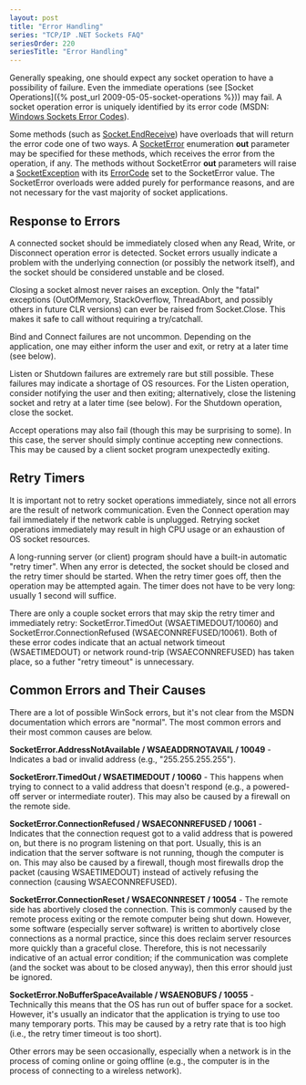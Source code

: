 ```yaml
---
layout: post
title: "Error Handling"
series: "TCP/IP .NET Sockets FAQ"
seriesOrder: 220
seriesTitle: "Error Handling"
---
```

Generally speaking, one should expect any socket operation to have a possibility of failure. Even the immediate operations (see [Socket Operations]({% post_url 2009-05-05-socket-operations %})) may fail. A socket operation error is uniquely identified by its error code (MSDN: [Windows Sockets Error Codes](http://msdn.microsoft.com/en-us/library/ms740668.aspx?WT.mc_id=DT-MVP-5000058)).

 
Some methods (such as [Socket.EndReceive](http://msdn.microsoft.com/en-us/library/system.net.sockets.socket.endreceive.aspx?WT.mc_id=DT-MVP-5000058)) have overloads that will return the error code one of two ways. A [SocketError](http://msdn.microsoft.com/en-us/library/system.net.sockets.socketerror.aspx?WT.mc_id=DT-MVP-5000058) enumeration **out** parameter may be specified for these methods, which receives the error from the operation, if any. The methods without SocketError **out** parameters will raise a [SocketException](http://msdn.microsoft.com/en-us/library/system.net.sockets.socketexception.aspx?WT.mc_id=DT-MVP-5000058) with its [ErrorCode](http://msdn.microsoft.com/en-us/library/system.net.sockets.socketexception.errorcode.aspx?WT.mc_id=DT-MVP-5000058) set to the SocketError value. The SocketError overloads were added purely for performance reasons, and are not necessary for the vast majority of socket applications.

 
## Response to Errors
 
A connected socket should be immediately closed when any Read, Write, or Disconnect operation error is detected. Socket errors usually indicate a problem with the underlying connection (or possibly the network itself), and the socket should be considered unstable and be closed.

 
Closing a socket almost never raises an exception. Only the "fatal" exceptions (OutOfMemory, StackOverflow, ThreadAbort, and possibly others in future CLR versions) can ever be raised from Socket.Close. This makes it safe to call without requiring a try/catchall.

 
Bind and Connect failures are not uncommon. Depending on the application, one may either inform the user and exit, or retry at a later time (see below).

 
Listen or Shutdown failures are extremely rare but still possible. These failures may indicate a shortage of OS resources. For the Listen operation, consider notifying the user and then exiting; alternatively, close the listening socket and retry at a later time (see below). For the Shutdown operation, close the socket.

 
Accept operations may also fail (though this may be surprising to some). In this case, the server should simply continue accepting new connections. This may be caused by a client socket program unexpectedly exiting.

 
## Retry Timers
 
It is important not to retry socket operations immediately, since not all errors are the result of network communication. Even the Connect operation may fail immediately if the network cable is unplugged. Retrying socket operations immediately may result in high CPU usage or an exhaustion of OS socket resources.

 
A long-running server (or client) program should have a built-in automatic "retry timer". When any error is detected, the socket should be closed and the retry timer should be started. When the retry timer goes off, then the operation may be attempted again. The timer does not have to be very long: usually 1 second will suffice.

 
There are only a couple socket errors that may skip the retry timer and immediately retry: SocketError.TimedOut (WSAETIMEDOUT/10060) and SocketError.ConnectionRefused (WSAECONNREFUSED/10061). Both of these error codes indicate that an actual network timeout (WSAETIMEDOUT) or network round-trip (WSAECONNREFUSED) has taken place, so a futher "retry timeout" is unnecessary.

 
## Common Errors and Their Causes
 
There are a lot of possible WinSock errors, but it's not clear from the MSDN documentation which errors are "normal". The most common errors and their most common causes are below.

**SocketError.AddressNotAvailable / WSAEADDRNOTAVAIL / 10049** - Indicates a bad or invalid address (e.g., "255.255.255.255").

**SocketErorr.TimedOut / WSAETIMEDOUT / 10060** - This happens when trying to connect to a valid address that doesn't respond (e.g., a powered-off server or intermediate router). This may also be caused by a firewall on the remote side.

**SocketError.ConnectionRefused / WSAECONNREFUSED / 10061** - Indicates that the connection request got to a valid address that is powered on, but there is no program listening on that port. Usually, this is an indication that the server software is not running, though the computer is on. This may also be caused by a firewall, though most firewalls drop the packet (causing WSAETIMEDOUT) instead of actively refusing the connection (causing WSAECONNREFUSED).

**SocketError.ConnectionReset / WSAECONNRESET / 10054** - The remote side has abortively closed the connection. This is commonly caused by the remote process exiting or the remote computer being shut down. However, some software (especially server software) is written to abortively close connections as a normal practice, since this does reclaim server resources more quickly than a graceful close. Therefore, this is not necessarily indicative of an actual error condition; if the communication was complete (and the socket was about to be closed anyway), then this error should just be ignored.

 
**SocketError.NoBufferSpaceAvailable / WSAENOBUFS / 10055** - Technically this means that the OS has run out of buffer space for a socket. However, it's usually an indicator that the application is trying to use too many temporary ports. This may be caused by a retry rate that is too high (i.e., the retry timer timeout is too short).

 
Other errors may be seen occasionally, especially when a network is in the process of coming online or going offline (e.g., the computer is in the process of connecting to a wireless network).
